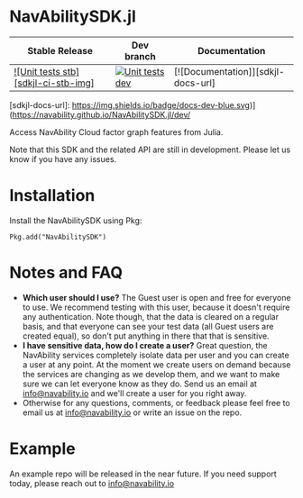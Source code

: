 # NavAbilitySDK.jl


| Stable Release | Dev branch | Documentation |
|----------------|------------|---------------|
| [![Unit tests stb][sdkjl-ci-stb-img]](https://github.com/NavAbility/NavAbilitySDK.jl/actions/workflows/tests.yml) | [![Unit tests dev][sdkjl-ci-dev-img]](https://github.com/NavAbility/NavAbilitySDK.jl/actions/workflows/tests.yml) | [![Documentation]][sdkjl-docs-url] |

[sdkjl-ci-dev-img]: https://github.com/NavAbility/NavAbilitySDK.jl/actions/workflows/tests.yml/badge.svg?branch=main
[sdkjl-ci-std-img]: https://github.com/NavAbility/NavAbilitySDK.jl/actions/workflows/tests.yml/badge.svg?branch=release%2Fv0.4
[sdkjl-docs-url]: https://img.shields.io/badge/docs-dev-blue.svg)](https://navability.github.io/NavAbilitySDK.jl/dev/

Access NavAbility Cloud factor graph features from Julia.

Note that this SDK and the related API are still in development. Please let us know if you have any issues.

# Installation

Install the NavAbilitySDK using Pkg:

```
Pkg.add("NavAbilitySDK")
```

# Notes and FAQ

- **Which user should I use?** The Guest user is open and free for everyone to use. We recommend testing with this user, because it doesn't require any authentication. Note though, that the data is cleared on a regular basis, and that everyone can see your test data (all Guest users are created equal), so don't put anything in there that that is sensitive.
- **I have sensitive data, how do I create a user?** Great question, the NavAbility services completely isolate data per user and you can create a user at any point. At the moment we create users on demand because the services are changing as we develop them, and we want to make sure we can let everyone know as they do. Send us an email at [info@navability.io](mailto:info@navability.io) and we'll create a user for you right away.
- Otherwise for any questions, comments, or feedback please feel free to email us at [info@navability.io](mailto:info@navability.io) or write an issue on the repo.  

# Example

An example repo will be released in the near future. If you need support today, please reach out to [info@navability.io](mailto:info@navability.io)
